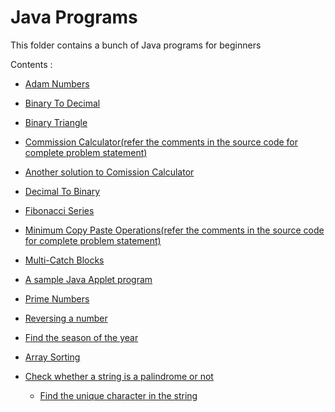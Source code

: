 # Java Programs

This folder contains a bunch of Java programs for beginners

Contents :
  
   * <a href="https://github.com/sreelakshmig009/Open-contributions/blob/java_programs/Sreelakshmi_Java/Java_Programs/AdamNumbers.java">Adam Numbers</a>
     
   * <a href="https://github.com/sreelakshmig009/Open-contributions/blob/java_programs/Sreelakshmi_Java/Java_Programs/BinaryToDecimal.java">Binary To Decimal</a>
     
   * <a href="https://github.com/sreelakshmig009/Open-contributions/blob/java_programs/Sreelakshmi_Java/Java_Programs/BinaryTriangle.java">Binary Triangle</a>
     
   * <a href="https://github.com/sreelakshmig009/Open-contributions/blob/java_programs/Sreelakshmi_Java/Java_Programs/CommissionCalculator1.java">Commission Calculator(refer the comments in the source code for complete problem statement)</a>
     
   * <a href="https://github.com/sreelakshmig009/Open-contributions/blob/java_programs/Sreelakshmi_Java/Java_Programs/CommissionCalculator2.java">Another solution to Comission Calculator</a>
     
   * <a href="https://github.com/sreelakshmig009/Open-contributions/blob/java_programs/Sreelakshmi_Java/Java_Programs/DecimalToBinary.java">Decimal To Binary</a>
     
   * <a href="https://github.com/sreelakshmig009/Open-contributions/blob/java_programs/Sreelakshmi_Java/Java_Programs/Fibonacci.java">Fibonacci Series</a>
     
   * <a href="https://github.com/sreelakshmig009/Open-contributions/blob/java_programs/Sreelakshmi_Java/Java_Programs/MinimumCopyPasteDP.java">Minimum Copy Paste Operations(refer the comments in the source code for complete problem statement)</a>
     
   * <a href="https://github.com/sreelakshmig009/Open-contributions/blob/java_programs/Sreelakshmi_Java/Java_Programs/MultiCatchBlock.java">Multi-Catch Blocks</a>
     
   * <a href="https://github.com/sreelakshmig009/Open-contributions/blob/java_programs/Sreelakshmi_Java/Java_Programs/MyApplet.java">A sample Java Applet program</a>
     
   * <a href="https://github.com/sreelakshmig009/Open-contributions/blob/java_programs/Sreelakshmi_Java/Java_Programs/PrimeNumbers.java">Prime Numbers</a>
     
   * <a href="https://github.com/sreelakshmig009/Open-contributions/blob/java_programs/Sreelakshmi_Java/Java_Programs/ReverseNumber.java">Reversing a number</a>
     
   * <a href="https://github.com/sreelakshmig009/Open-contributions/blob/java_programs/Sreelakshmi_Java/Java_Programs/SeasonPrgm.java">Find the season of the year</a>
     
   * <a href="https://github.com/sreelakshmig009/Open-contributions/blob/java_programs/Sreelakshmi_Java/Java_Programs/Sorting.java">Array Sorting</a>
     
   * <a href="https://github.com/sreelakshmig009/Open-contributions/blob/java_programs/Sreelakshmi_Java/Java_Programs/String%20Palindrome.java">Check whether a string is a palindrome or not</a>
     
     * <a href="https://github.com/sreelakshmig009/Open-contributions/blob/java_programs/Sreelakshmi_Java/Java_Programs/UniqueChar.java">Find the unique character in the string</a>
